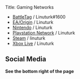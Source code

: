 Title: Gaming Networks

 * [BattleTag](https://us.battle.net) / Linuturk#1600
 * [EA/Origin](https://myaccount.ea.com) / Linuturk
 * [Nintendo](https://my.nintendo.com/) / Linuturk
 * [Playstation Network](https://my.playstation.com/Linuturk) / Linuturk
 * [Steam](http://steamcommunity.com/id/linuturk) / linuturk
 * [Xbox Live](http://www.xbox.com/) / Linuturk

## Social Media

**See the bottom right of the page**
